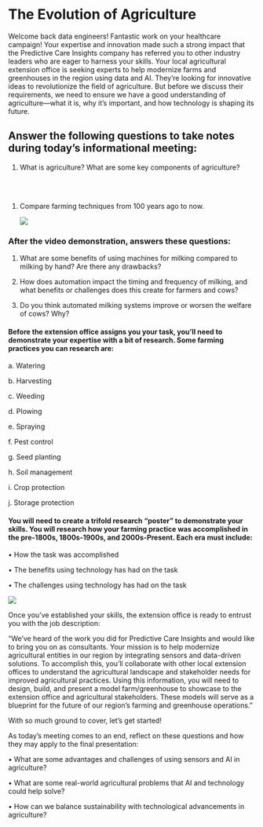 
# The Evolution of Agriculture 

Welcome back data engineers! Fantastic work on your healthcare campaign! Your expertise and innovation made such a strong impact that the Predictive Care Insights company has referred you to other industry leaders who are eager to harness your skills.
Your local agricultural extension office is seeking experts to help modernize farms and greenhouses in the region using data and AI. They’re looking for innovative ideas to revolutionize the field of agriculture. But before we discuss their requirements, we need to ensure we have a good understanding of agriculture—what it is, why it’s important, and how technology is shaping its future.

## Answer the following questions to take notes during today’s informational meeting:

1.	What is agriculture? What are some key components of agriculture?

<br>
<br>

1. Compare farming techniques from 100 years ago to now.

    ![](../Lesson/Lesson01/media/ag1.png)

### After the video demonstration, answers these questions:

1.	What are some benefits of using machines for milking compared to milking by hand? Are there any drawbacks?


1.	How does automation impact the timing and frequency of milking, and what benefits or challenges does this create for farmers and cows?

1. Do you think automated milking systems improve or worsen the welfare of cows? Why?

#### Before the extension office assigns you your task, you'll need to demonstrate your expertise with a bit of research. Some farming practices you can research are:

a. Watering

b. Harvesting

c. Weeding

d. Plowing

e. Spraying

f. Pest control

g. Seed planting

h. Soil management

i. Crop protection

j. Storage protection

#### You will need to create a trifold research “poster” to demonstrate your skills. You will research how your farming practice was accomplished in the pre-1800s, 1800s-1900s, and 2000s-Present. Each era must include:

• How the task was accomplished

• The benefits using technology has had on the task

• The challenges using technology has had on the task

  ![](../media/ag2.png)


Once you’ve established your skills, the extension office is ready to entrust you with the job description:

“We’ve heard of the work you did for Predictive Care Insights and would like to bring you on as consultants. Your mission is to help modernize agricultural entities in our region by integrating sensors and data-driven solutions. To accomplish this, you’ll collaborate with other local extension offices to understand the agricultural landscape and stakeholder needs for improved agricultural practices.
Using this information, you will need to design, build, and present a model farm/greenhouse to showcase to the extension office and agricultural stakeholders. These models will serve as a blueprint for the future of our region’s farming and greenhouse operations.”

With so much ground to cover, let’s get started!


As today’s meeting comes to an end, reflect on these questions and how they may apply to the final presentation:

• What are some advantages and challenges of using sensors and AI in agriculture?


• What are some real-world agricultural problems that AI and technology could help solve?


• How can we balance sustainability with technological advancements in agriculture?


